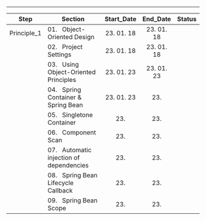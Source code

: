 <div align="center">

---
Step|Section|Start_Date|End_Date|Status
:--:|--|:--:|:--:|:--:|
Principle_1|01.&nbsp;&nbsp;&nbsp;Object-Oriented Design|23. 01. 18|23. 01. 18|
&nbsp;|02.&nbsp;&nbsp;&nbsp;Project Settings|23. 01. 18|23. 01. 18|
&nbsp;|03.&nbsp;&nbsp;&nbsp;Using Object-Oriented Principles|23. 01. 23|23. 01. 23|
&nbsp;|04.&nbsp;&nbsp;&nbsp;Spring Container & Spring Bean|23. 01. 23|23. |
&nbsp;|05.&nbsp;&nbsp;&nbsp;Singletone Container|23. |23. |
&nbsp;|06.&nbsp;&nbsp;&nbsp;Component Scan|23. |23. |
&nbsp;|07.&nbsp;&nbsp;&nbsp;Automatic injection of dependencies|23. |23. |
&nbsp;|08.&nbsp;&nbsp;&nbsp;Spring Bean Lifecycle Callback|23. |23. |
&nbsp;|09.&nbsp;&nbsp;&nbsp;Spring Bean Scope|23. |23. |

</div>
